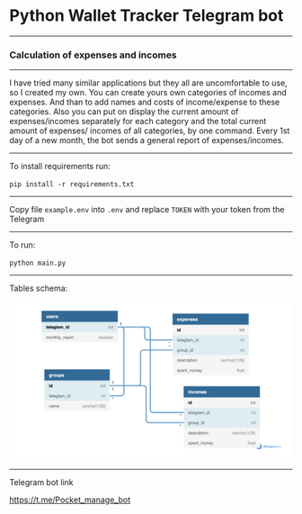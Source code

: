 # Python Wallet Tracker Telegram bot

---
### Calculation of expenses and incomes

---
I have tried many similar applications but they all are uncomfortable to use, so I created my own. You can create yours own categories of incomes and expenses. And  than to add names and costs of income/expense to these categories. Also you can put on display the current amount of expenses/incomes separately for each category and the total current amount of expenses/ incomes of all categories, by one command. Every 1st day of a new month, the bot sends a general report of expenses/incomes.

---
To install requirements run:

`pip install -r requirements.txt`

---

Copy file `example.env` into `.env` and replace `TOKEN` with your token from the Telegram

---

To run:

`python main.py`

---
Tables schema:

![tables](docs/pics/Telegram_bot_diagram.png)

---
Telegram bot link

https://t.me/Pocket_manage_bot
